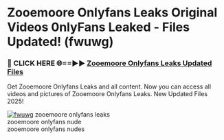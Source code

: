 # Zooemoore Onlyfans Leaks Original Videos 0nlyFans Leaked - Files Updated! (fwuwg)

<h3>🔴 CLICK HERE 🌐==►► <a href="https://tinyurl.com/2jnfzry5" rel="nofollow">Zooemoore Onlyfans Leaks Updated Files</a></h3>

Get Zooemoore Onlyfans Leaks and all content. Now you can access all videos and pictures of Zooemoore Onlyfans Leaks. New Updated Files 2025!

[![fwuwg](https://i.imgur.com/GyGTBgg.gif)](https://tinyurl.com/2jnfzry5)
zooemoore onlyfans leaks<br>
zooemoore onlyfans nude<br>
zooemoore onlyfans nudes